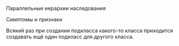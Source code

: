 Параллельные иерархии наследования

Симптомы и признаки

Всякий раз при создании подкласса какого-то класса приходится создавать ещё один подкласс для другого класса.
